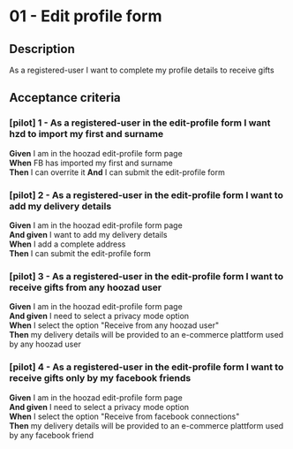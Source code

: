 # 01 - Edit profile form

## Description
As a registered-user I want to complete my profile details to receive gifts

## Acceptance criteria

### [pilot] 1 - As a registered-user in the edit-profile form I want hzd to import my first and surname

**Given** I am in the hoozad edit-profile form page  
**When** FB has imported my first and surname   
**Then** I can overrite it 
**And** I can submit the edit-profile form 

### [pilot] 2 - As a registered-user in the edit-profile form I want to add my delivery details

**Given** I am in the hoozad edit-profile form page  
**And given** I want to add my delivery details     
**When** I add a complete address    
**Then** I can submit the edit-profile form 

### [pilot] 3 - As a registered-user in the edit-profile form I want to receive gifts from any hoozad user  

**Given** I am in the hoozad edit-profile form page  
**And given** I need to select a privacy mode option   
**When** I select the option "Receive from any hoozad user"  
**Then** my delivery details will be provided to an e-commerce plattform used by any hoozad user  

### [pilot] 4 - As a registered-user in the edit-profile form I want to receive gifts only by my facebook friends  

**Given** I am in the hoozad edit-profile form page   
**And given** I need to select a privacy mode option   
**When** I select the option "Receive from facebook connections"  
**Then** my delivery details will be provided to an e-commerce plattform used by any facebook friend 
